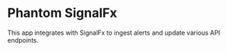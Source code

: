 # Phantom SignalFx
 This app integrates with SignalFx to ingest alerts and update various API endpoints.
